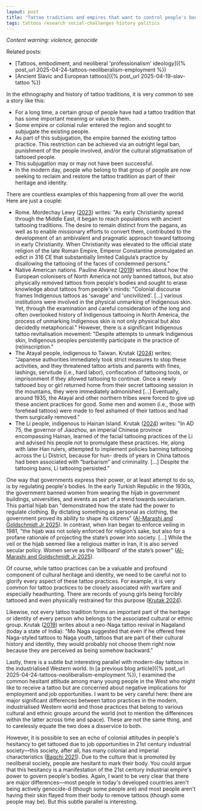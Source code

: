 ```yaml
---  
layout: post  
title: "Tattoo traditions and empires that want to control people's bodies"  
tags: tattoos research social-challenges history politics  
---  
```


*Content warning: violence, genocide*    

Related posts:  
- [Tattoos, embodiment, and neoliberal 'professionalism' ideology]({% post_url 2025-04-24-tattoos-neoliberalism-employment %})  
- [Ancient Slavic and European tattoos]({% post_url 2025-04-19-slav-tattoo %})  

In the ethnography and history of tattoo traditions, it is very common to see a story like this:  
- For a long time, a certain group of people have had a tattoo tradition that has some important meaning or value to them.  
- Some empire or colonial ruler entered the region and sought to subjugate the existing people.  
- As part of this subjugation, the empire banned the existing tattoo practice. This restriction can be achieved via an outright legal ban, punishment of the people involved, and/or the cultural stigmatisation of tattooed people.  
- This subjugation may or may not have been successful.  
- In the modern day, people who belong to that group of people are now seeking to reclaim and restore the tattoo tradition as part of their heritage and identity.  

There are countless examples of this happening from all over the world. Here are just a couple:  
- Rome. Mordechay Lewy ([2023](https://www.degruyterbrill.com/document/doi/10.1515/9780271095882-007/html)) writes: "As early Christianity spread through the Middle East, it began to reach populations with ancient tattooing traditions. The desire to remain distinct from the pagans, as well as to enable missionary efforts to convert them, contributed to the development of an ambivalent and pragmatic approach toward tattooing in early Christianity. When Christianity was elevated to the official state religion of the late Roman Empire, Emperor Constantine promulgated an edict in 316 CE that substantially limited Caligula’s practice by disallowing the tattooing of the faces of condemned persons."  
- Native American nations. Pauline Alvarez ([2019](https://www.taylorfrancis.com/chapters/edit/10.4324/9780429319228-9/indigenous-re-inscription-pauline-alvarez)) writes about how the European colonisers of North America not only banned tattoos, but also physically removed tattoos from people's bodies and sought to erase knowledge about tattoos from people's minds: "Colonial discourse frames Indigenous tattoos as 'savage' and 'uncivilized'. [...] various institutions were involved in the physical unmarking of Indigenous skin. Yet, through the examination and careful consideration of the long and often overlooked history of Indigenous tattooing in North America, the process of unmarking Indigenous skin is not only physical but also decidedly metaphorical." However, there is a significant Indigenous tattoo revitalisation movement: "Despite attempts to unmark Indigenous skin, Indigenous peoples persistently participate in the practice of (re)inscription."  
- The Atayal people, indigenous to Taiwan. Krutak ([2024](https://uhpress.hawaii.edu/title/tattoo-traditions-of-asia-ancient-and-contemporary-expressions-of-identity/)) writes: "Japanese authorities immediately took strict measures to stop these activities, and they threatened tattoo artists and parents with fines, lashings, servitude (i.e., hard labor), confiscation of tattooing tools, or imprisonment if they allowed tattooing to continue. Once a newly tattooed boy or girl returned home from their secret tattooing session in the mountains, they were immediately admonished [...] Eventually, around 1935, the Atayal and other northern tribes were forced to give up these ancient practices for good. Some men and women (i.e., those with forehead tattoos) were made to feel ashamed of their tattoos and had them surgically removed."  
- The Li people, indigenous to Hainan Island. Krutak ([2024](https://uhpress.hawaii.edu/title/tattoo-traditions-of-asia-ancient-and-contemporary-expressions-of-identity/)) writes: "In AD 75, the governor of Jiaozhou, an imperial Chinese province encompassing Hainan, learned of the facial tattooing practices of the Li and advised his people not to promulgate these practices. He, along with later Han rulers, attempted to implement policies banning tattooing across the Li District, because for hun- dreds of years in China tattoos had been associated with “barbarism” and criminality. [...] Despite the tattooing bans, Li tattooing persisted."  

One way that governments express their power, or at least attempt to do so, is by regulating people's bodies. In the early Turkish Republic in the 1930s, the government banned women from wearing the hijab in government buildings, universities, and events as part of a trend towards secularism. This partial hijab ban "demonstrated how the state had the power to regulate clothing. By dictating something as personal as clothing, the government proved its ability to shape its citizens" ([Al-Marashi and Goldschmidt Jr 2025](https://www.routledge.com/A-Concise-History-of-the-Middle-East/Al-Marashi-GoldschmidtJr/p/book/9780367513436)). In contrast, when Iran began to enforce veiling in 1981, "the hijab was not solely enforced for religion’s sake, but also for a profane rationale of projecting the state’s power into society. [...] While the veil or the hijab seemed like a religious matter in Iran, it is also served secular policy. Women serve as the 'billboard' of the state’s power" ([Al-Marashi and Goldschmidt Jr 2025](https://www.routledge.com/A-Concise-History-of-the-Middle-East/Al-Marashi-GoldschmidtJr/p/book/9780367513436)).  

Of course, while tattoo practices can be a valuable and profound component of cultural heritage and identity, we need to be careful not to glorify every aspect of these tattoo practices. For example, it is very common for tattoo practices to be closely associated with warfare and especially headhunting. There are records of young girls being forcibly tattooed and even physically restrained for this purpose ([Krutak 2024](https://uhpress.hawaii.edu/title/tattoo-traditions-of-asia-ancient-and-contemporary-expressions-of-identity/)).  

Likewise, not every tattoo tradition forms an important part of the heritage or identity of every person who belongs to the associated cultural or ethnic group. Krutak ([2019](https://www.taylorfrancis.com/chapters/edit/10.4324/9780429319228-11/sacred-skin-lars-krutak)) writes about a neo-Naga tattoo revival in Nagaland (today a state of India): "Mo Naga suggested that even if he offered free Naga-styled tattoos to Naga youth, tattoos that are part of their cultural history and identity, they would probably not choose them right now because they are perceived as being somehow backward."  

Lastly, there is a subtle but interesting parallel with modern-day tattoos in the industrialised Western world. In [a previous blog article]({% post_url 2025-04-24-tattoos-neoliberalism-employment %}), I examined the common hesitant attitude among many young people in the West who might like to receive a tattoo but are concerned about negative implications for employment and job opportunities. I want to be very careful here: there are major significant differences between tattoo practices in the modern, industrialised Western world and those practices that belong to various cultural and ethnic groups around the world (not to mention the differences within the latter across time and space). These are not the same thing, and to carelessly equate the two does a disservice to both.  

However, it is possible to see an echo of colonial attitudes in people's hesitancy to get tattooed due to job opportunities in 21st century industrial society—this society, after all, has many colonial and imperial characteristics ([Bagchi 2021](https://link.springer.com/referenceworkentry/10.1007/978-3-030-29901-9_250)). Due to the culture that is promoted by neoliberal society, people are hesitant to mark their body. You could argue that this hesitancy is a manifestation of the 21st century industrial empire's power to govern people's bodies. Again, I want to be very clear that there are major differences—most people in today's developed countries aren't being actively genocide-d (though some people are) and most people aren't having their skin flayed from their body to remove tattoos (though some people may be). But this subtle parallel is interesting.  
